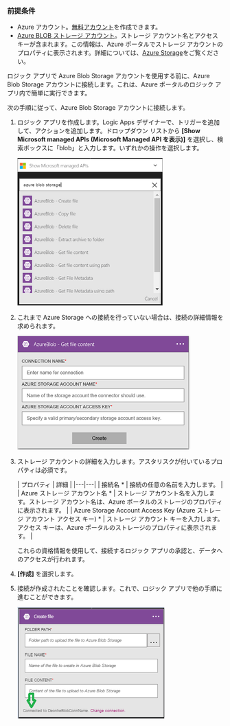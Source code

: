 ### 前提条件
- Azure アカウント。[無料アカウント](https://azure.microsoft.com/free)を作成できます。
- [Azure BLOB ストレージ アカウント](../articles/storage/storage-create-storage-account.md)。ストレージ アカウント名とアクセス キーが含まれます。この情報は、Azure ポータルでストレージ アカウントのプロパティに表示されます。詳細については、[Azure Storage](../articles/storage/storage-introduction.md)をご覧ください。

ロジック アプリで Azure Blob Storage アカウントを使用する前に、Azure Blob Storage アカウントに接続します。これは、Azure ポータルのロジック アプリ内で簡単に実行できます。

次の手順に従って、Azure Blob Storage アカウントに接続します。

1. ロジック アプリを作成します。Logic Apps デザイナーで、トリガーを追加して、アクションを追加します。ドロップダウン リストから **[Show Microsoft managed APIs (Microsoft Managed API を表示)]** を選択し、検索ボックスに「blob」と入力します。いずれかの操作を選択します。

	![Azure BLOB ストレージの接続の作成手順](./media/connectors-create-api-azureblobstorage/azureblobstorage-1.png)

2. これまで Azure Storage への接続を行っていない場合は、接続の詳細情報を求められます。

	![Azure BLOB ストレージの接続の作成手順](./media/connectors-create-api-azureblobstorage/connection-details.png)

3. ストレージ アカウントの詳細を入力します。アスタリスクが付いているプロパティは必須です。

	| プロパティ | 詳細 |
|---|---|
| 接続名 * | 接続の任意の名前を入力します。 |
| Azure ストレージ アカウント名 * | ストレージ アカウント名を入力します。ストレージ アカウント名は、Azure ポータルのストレージのプロパティに表示されます。 |
| Azure Storage Account Access Key (Azure ストレージ アカウント アクセス キー) * | ストレージ アカウント キーを入力します。アクセス キーは、Azure ポータルのストレージのプロパティに表示されます。 |

	これらの資格情報を使用して、接続するロジック アプリの承認と、データへのアクセスが行われます。

4. **[作成]** を選択します。

5. 接続が作成されたことを確認します。これで、ロジック アプリで他の手順に進むことができます。

	![Azure BLOB ストレージの接続の作成手順](./media/connectors-create-api-azureblobstorage/azureblobstorage-3.png)

<!---HONumber=AcomDC_0727_2016-->